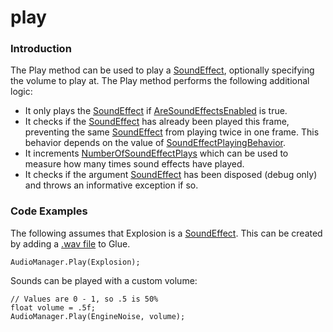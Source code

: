 # play

### Introduction

The Play method can be used to play a [SoundEffect](../../../../../frb/docs/index.php), optionally specifying the volume to play at. The Play method performs the following additional logic:

* It only plays the [SoundEffect](../../../../../frb/docs/index.php) if [AreSoundEffectsEnabled](../../../../../frb/docs/index.php) is true.
* It checks if the [SoundEffect](../../../../../frb/docs/index.php) has already been played this frame, preventing the same [SoundEffect](../../../../../frb/docs/index.php) from playing twice in one frame. This behavior depends on the value of [SoundEffectPlayingBehavior](../../../../../frb/docs/index.php).
* It increments [NumberOfSoundEffectPlays](../../../../../frb/docs/index.php) which can be used to measure how many times sound effects have played.
* It checks if the argument [SoundEffect](../../../../../frb/docs/index.php) has been disposed (debug only) and throws an informative exception if so.

### Code Examples

The following assumes that Explosion is a [SoundEffect](../../../../../frb/docs/index.php). This can be created by adding a [.wav file](../../../../../frb/docs/index.php) to Glue.

```
AudioManager.Play(Explosion);
```

Sounds can be played with a custom volume:

```
// Values are 0 - 1, so .5 is 50%
float volume = .5f;
AudioManager.Play(EngineNoise, volume);
```
